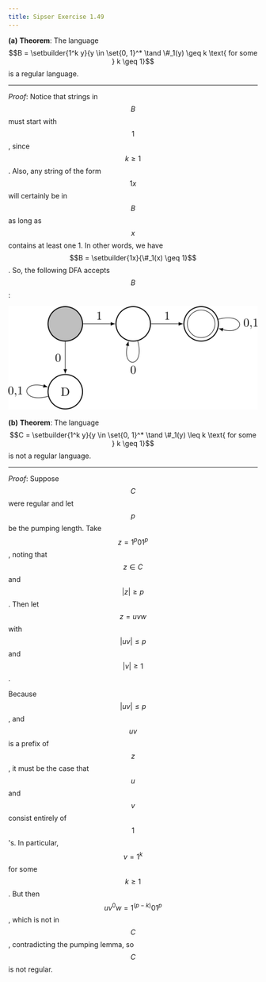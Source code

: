 ```yaml
---
title: Sipser Exercise 1.49
---
```



**(a)** **Theorem**: The language $$B = \setbuilder{1^k y}{y \in \set{0, 1}^* \tand \#_1(y) \geq k \text{ for some } k \geq 1}$$ is a regular language.

----

*Proof*:
Notice that strings in $$B$$ must start with $$1$$, since $$k \geq 1$$.
Also, any string of the form $$1x$$ will certainly be in $$B$$ as long as $$x$$ contains at least one 1.
In other words, we have $$B = \setbuilder{1x}{\#_1(x) \geq 1}$$.
So, the following DFA accepts $$B$$:

<div class="math-figure"><img src="/img/math_solutions/sipser/e1-49_1.svg" width="550"/></div>



**(b)** **Theorem**: The language $$C = \setbuilder{1^k y}{y \in \set{0, 1}^* \tand \#_1(y) \leq k \text{ for some } k \geq 1}$$ is not a regular language.

----

*Proof*:
Suppose $$C$$ were regular and let $$p$$ be the pumping length.
Take $$z = 1^p 0 1^p$$, noting that $$z \in C$$ and $$|z| \geq p$$.
Then let $$z = uvw$$ with $$|uv| \leq p$$ and $$|v| \geq 1$$.



Because $$|uv| \leq p$$, and $$uv$$ is a prefix of $$z$$, it must be the case that $$u$$ and $$v$$ consist entirely of $$1$$'s.
In particular, $$v = 1^k$$ for some $$k \geq 1$$.
But then $$u v^0 w = 1^{(p-k)} 0 1^p$$, which is not in $$C$$, contradicting the pumping lemma, so $$C$$ is not regular.
